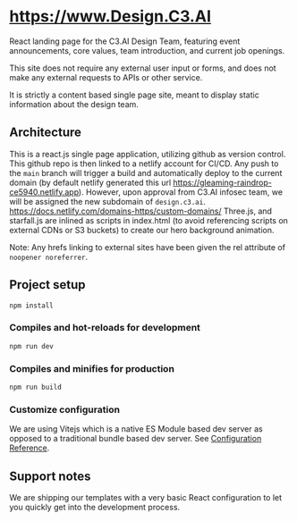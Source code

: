 # https://www.Design.C3.AI

React landing page for the C3.AI Design Team, featuring event announcements, core values, team introduction, and current job openings.

This site does not require any external user input or forms, and does not make any external requests to APIs or other service.

It is strictly a content based single page site, meant to display static information about the design team.

## Architecture

This is a react.js single page application, utilizing github as version control.
This github repo is then linked to a netlify account for CI/CD.
Any push to the `main` branch will trigger a build and automatically deploy to the current domain (by default netlify generated this url https://gleaming-raindrop-ce5940.netlify.app).
However, upon approval from C3.AI infosec team, we will be assigned the new subdomain of `design.c3.ai`. 
https://docs.netlify.com/domains-https/custom-domains/
Three.js, and starfall.js are inlined as scripts in index.html (to avoid referencing scripts on external CDNs or S3 buckets) to create our hero background animation.

Note: Any hrefs linking to external sites have been given the rel attribute of `noopener noreferrer`.

## Project setup
```
npm install
```

### Compiles and hot-reloads for development
```
npm run dev
```

### Compiles and minifies for production
```
npm run build
```

### Customize configuration
We are using Vitejs which is a native ES Module based dev server as opposed to a traditional bundle based dev server.
See [Configuration Reference](https://vitejs.dev/guide/).

## Support notes
We are shipping our templates with a very basic React configuration to let you quickly get into the development process.